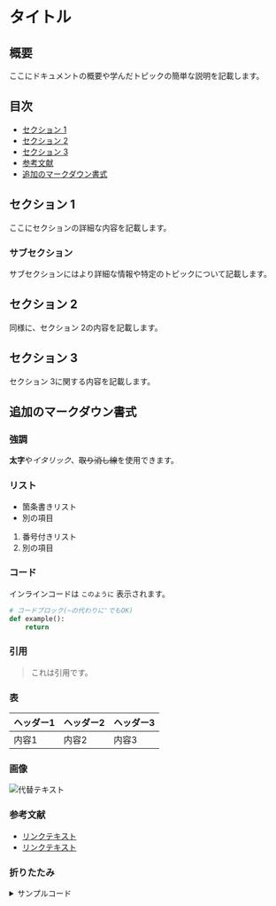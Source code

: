 # タイトル

## 概要
ここにドキュメントの概要や学んだトピックの簡単な説明を記載します。

## 目次
- [セクション 1](#セクション-1)
- [セクション 2](#セクション-2)
- [セクション 3](#セクション-3)
- [参考文献](#参考文献)
- [追加のマークダウン書式](#追加のマークダウン書式)

## セクション 1
ここにセクションの詳細な内容を記載します。

### サブセクション
サブセクションにはより詳細な情報や特定のトピックについて記載します。

## セクション 2
同様に、セクション 2の内容を記載します。

## セクション 3
セクション 3に関する内容を記載します。

## 追加のマークダウン書式

### 強調
**太字**や*イタリック*、~~取り消し線~~を使用できます。

### リスト
- 箇条書きリスト
- 別の項目

1. 番号付きリスト
1. 別の項目

### コード
インラインコードは `このように` 表示されます。

~~~python
# コードブロック(~の代わりに'でもOK)
def example():
    return
~~~


### 引用
> これは引用です。

### 表
| ヘッダー1 | ヘッダー2 | ヘッダー3 |
| --------- | --------- | --------- |
| 内容1     | 内容2     | 内容3     |

### 画像
![代替テキスト](画像URL)

### 参考文献
- [リンクテキスト](リンクURL)
- [リンクテキスト](リンクURL)

### 折りたたみ
<details><summary>サンプルコード</summary>

(上に空行が必要)

```rb
puts 'Hello, World'
```
</details>
